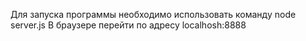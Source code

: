 Для запуска программы необходимо использовать команду node server.js
В браузере перейти по адресу localhosh:8888
